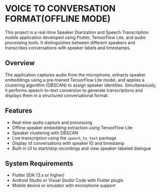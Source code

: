 # VOICE TO CONVERSATION FORMAT(OFFLINE MODE)


This project is a real-time Speaker Diarization and Speech Transcription mobile application developed using Flutter, TensorFlow Lite, and audio processing tools. It distinguishes between different speakers and transcribes conversations with speaker labels and timestamps.

## Overview

The application captures audio from the microphone, extracts speaker embeddings using a pre-trained TensorFlow Lite model, and applies a clustering algorithm (DBSCAN) to assign speaker identities. Simultaneously, it performs speech-to-text conversion to generate transcriptions and displays them in a structured conversational format.

## Features

- Real-time audio capture and processing
- Offline speaker embedding extraction using TensorFlow Lite
- Speaker clustering with DBSCAN
- Live transcription using the `speech_to_text` package
- Display of conversations with speaker ID and timestamp
- Built-in UI to start/stop recordings and view speaker-labeled dialogue

## System Requirements

- Flutter SDK (3.x or higher)
- Android Studio or Visual Studio Code with Flutter plugin
- Mobile device or emulator with microphone support
